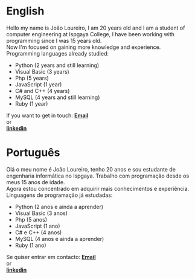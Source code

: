 <h1>English</h1>
<p>Hello my name is João Loureiro, I am 20 years old and I am a student of computer engineering at Ispgaya College, I have been working with programming since I was 15 years old.<br>
Now I'm focused on gaining more knowledge and experience.<br>
Programming languages already studied:</p>

- Python (2 years and still learning)
- Visual Basic (3 years)
- Php (5 years)
- JavaScript (1 year)
- C# and C++ (4 years)
- MySQL (4 years and still learning)
- Ruby (1 year)

If you want to get in touch:
<a href="mailto:webmaster@example.com"><b>Email</b></a><br>
or<br>
<a href="mailto:webmaster@example.com"><b>linkedin</b></a>

<h1>Português</h1>
<p>Olá o meu nome é João Loureiro, tenho 20 anos e sou estudante de engenharia informática no Ispgaya. Trabalho com programação desde os meus 15 anos de idade.<br>
Agora estou concentrado em adquirir mais conhecimentos e experiência.<br>
Linguagens de programação já estudadas:</p>

- Python (2 anos e ainda a aprender)
- Visual Basic (3 anos)
- Php (5 anos)
- JavaScript (1 ano)
- C# e C++ (4 anos)
- MySQL (4 anos e ainda a aprender)
- Ruby (1 ano)

Se quiser entrar em contacto:
<a href="mailto:webmaster@example.com"><b>Email</b></a><br>
or<br>
<a href="mailto:webmaster@example.com"><b>linkedin</b></a>
